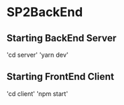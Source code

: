 # SP2BackEnd

## Starting BackEnd Server
'cd server'
'yarn dev'

## Starting FrontEnd Client 
'cd client'
'npm start'
